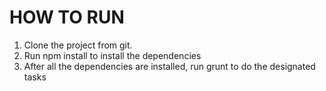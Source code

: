 

HOW TO RUN
========
1. Clone the project from git.
2. Run npm install to install the dependencies
3. After all the dependencies are installed, run grunt to do the designated tasks
